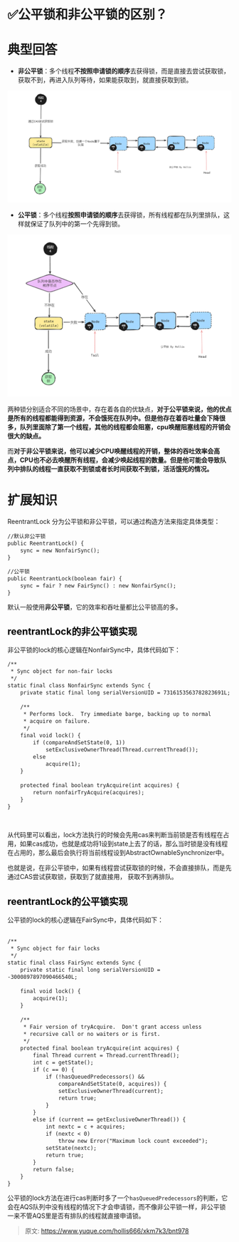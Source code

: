# ✅公平锁和非公平锁的区别？

# 典型回答
+ **非公平锁**：多个线程**不按照申请锁的顺序**去获得锁，而是直接去尝试获取锁，获取不到，再进入队列等待，如果能获取到，就直接获取到锁。



![1704529751249-a3586c92-9878-45da-ade4-7d79d2c3c3f5.png](./img/uZ9c6rTs1by_Cbkt/1704529751249-a3586c92-9878-45da-ade4-7d79d2c3c3f5-654399.png)

+ **公平锁**：多个线程**按照申请锁的顺序**去获得锁，所有线程都在队列里排队，这样就保证了队列中的第一个先得到锁。



![1704529865316-b41b30f0-7c48-4726-addf-1acb96077634.png](./img/uZ9c6rTs1by_Cbkt/1704529865316-b41b30f0-7c48-4726-addf-1acb96077634-610352.png)





两种锁分别适合不同的场景中，存在着各自的优缺点，**对于公平锁来说，他的优点是所有的线程都能得到资源，不会饿死在队列中。但是他存在着吞吐量会下降很多，队列里面除了第一个线程，其他的线程都会阻塞，cpu唤醒阻塞线程的开销会很大的缺点。**



而**对于非公平锁来说，他可以减少CPU唤醒线程的开销，整体的吞吐效率会高点，CPU也不必去唤醒所有线程，会减少唤起线程的数量。但是他可能会导致队列中排队的线程一直获取不到锁或者长时间获取不到锁，活活饿死的情况。**



# 扩展知识
ReentrantLock 分为公平锁和非公平锁，可以通过构造方法来指定具体类型：



```plain
//默认非公平锁
public ReentrantLock() {
	sync = new NonfairSync();
}
```



```plain
//公平锁
public ReentrantLock(boolean fair) {
	sync = fair ? new FairSync() : new NonfairSync();
}
```



默认一般使用**非公平锁**，它的效率和吞吐量都比公平锁高的多。



## <font style="color:rgb(0, 0, 0);">reentrantLock的非公平锁实现</font>


非公平锁的lock的核心逻辑在NonfairSync中，具体代码如下：



```plain
/**
 * Sync object for non-fair locks
 */
static final class NonfairSync extends Sync {
    private static final long serialVersionUID = 7316153563782823691L;

    /**
     * Performs lock.  Try immediate barge, backing up to normal
     * acquire on failure.
     */
    final void lock() {
        if (compareAndSetState(0, 1))
            setExclusiveOwnerThread(Thread.currentThread());
        else
            acquire(1);
    }

    protected final boolean tryAcquire(int acquires) {
        return nonfairTryAcquire(acquires);
    }
}

```

[  
](https://blog.csdn.net/weixin_39309402/article/details/106466843)

从代码里可以看出，lock方法执行的时候会先用cas来判断当前锁是否有线程在占用，如果cas成功，也就是成功将1设到state上去了的话，那么当时锁是没有线程在占用的，那么最后会执行将当前线程设到AbstractOwnableSynchronizer中。



也就是说，在非公平锁中，如果有线程尝试获取锁的时候，不会直接排队，而是先通过CAS尝试获取锁，获取到了就直接用， 获取不到再排队。

## <font style="color:rgb(0, 0, 0);">reentrantLock的公平锁实现</font>
公平锁的lock的核心逻辑在FairSync中，具体代码如下：



```plain

/**
 * Sync object for fair locks
 */
static final class FairSync extends Sync {
    private static final long serialVersionUID = -3000897897090466540L;

    final void lock() {
        acquire(1);
    }

    /**
     * Fair version of tryAcquire.  Don't grant access unless
     * recursive call or no waiters or is first.
     */
    protected final boolean tryAcquire(int acquires) {
        final Thread current = Thread.currentThread();
        int c = getState();
        if (c == 0) {
            if (!hasQueuedPredecessors() &&
                compareAndSetState(0, acquires)) {
                setExclusiveOwnerThread(current);
                return true;
            }
        }
        else if (current == getExclusiveOwnerThread()) {
            int nextc = c + acquires;
            if (nextc < 0)
                throw new Error("Maximum lock count exceeded");
            setState(nextc);
            return true;
        }
        return false;
    }
}
```



公平锁的lock方法在进行cas判断时多了一个`hasQueuedPredecessors`的判断，它会在AQS队列中没有线程的情况下才会申请锁，而不像非公平锁一样，非公平锁一来不管AQS里是否有排队的线程就直接申请锁。



> 原文: <https://www.yuque.com/hollis666/xkm7k3/bnt978>
